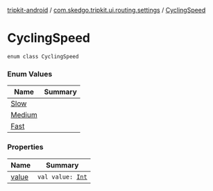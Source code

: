 [tripkit-android](../../index.md) / [com.skedgo.tripkit.ui.routing.settings](../index.md) / [CyclingSpeed](./index.md)

# CyclingSpeed

`enum class CyclingSpeed`

### Enum Values

| Name | Summary |
|---|---|
| [Slow](-slow.md) |  |
| [Medium](-medium.md) |  |
| [Fast](-fast.md) |  |

### Properties

| Name | Summary |
|---|---|
| [value](value.md) | `val value: `[`Int`](https://kotlinlang.org/api/latest/jvm/stdlib/kotlin/-int/index.html) |
